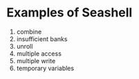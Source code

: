 # Examples of Seashell

1. combine
2. insufficient banks
3. unroll
4. multiple access
5. multiple write
6. temporary variables
